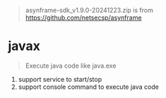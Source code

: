 > asynframe-sdk_v1.9.0-20241223.zip is from https://github.com/netsecsp/asynframe  

# javax  
> Execute java code like java.exe  

1. support service to start/stop  
2. support console command to execute java code  
